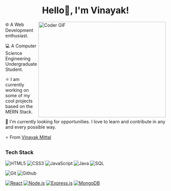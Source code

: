<h1 align= "center"><b>Hello👋, I'm Vinayak!</b></h1>

<img align="right" src="https://media.giphy.com/media/qgQUggAC3Pfv687qPC/giphy.gif" alt="Coder GIF" width="400" height="300">

🌐 A Web Development enthusiast.

💻 A Computer Science Engineering Undergraduate Student. 

⚛️ I am currently working on some of my cool projects based on the MERN Stack.

🔎 I'm currently looking for opportunities. I love to learn and contribute in any and every possible way.


⭐️ From [Vinayak Mittal](https://github.com/VinayakMittal23)

### Tech Stack</br>

![HTML5](https://img.shields.io/badge/-HTML5-000000?style=for-the-badge&logo=HTML5)
![CSS3](https://img.shields.io/badge/-CSS3-000000?style=for-the-badge&logo=CSS3)
![JavaScript](https://img.shields.io/badge/-JavaScript-000000?style=for-the-badge&logo=javascript)
![Java](https://img.shields.io/badge/-Java-000000?style=for-the-badge&logo=Java&logoColor=007396)
![SQL](https://img.shields.io/badge/-SQL-000000?style=for-the-badge&logo=MySQL)

![Git](http://img.shields.io/badge/-Git-000000?style=for-the-badge&logo=Git)
![Github](http://img.shields.io/badge/-Github-000000?style=for-the-badge&logo=Github&logoColor=green)

[![React](http://img.shields.io/badge/-React-61DAFB?style=for-the-badge&logo=React&logoColor=white)](https://reactjs.org/)
[![Node.js](http://img.shields.io/badge/-Node.js-339933?style=for-the-badge&logo=Node.js&logoColor=white)](https://nodejs.org/)
[![Express.js](http://img.shields.io/badge/-Express.js-000000?style=for-the-badge&logo=Express&logoColor=white)](https://expressjs.com/)
[![MongoDB](http://img.shields.io/badge/-MongoDB-47A248?style=for-the-badge&logo=MongoDB&logoColor=white)](https://www.mongodb.com/)
